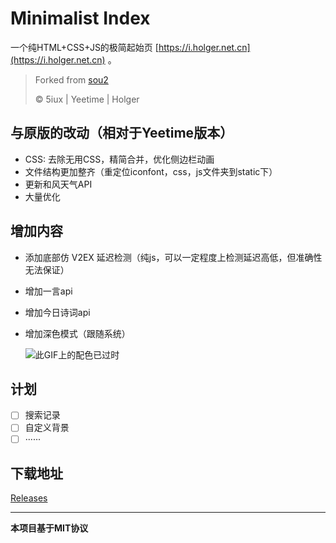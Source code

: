 # Minimalist Index

一个纯HTML+CSS+JS的极简起始页 [https://i.holger.net.cn](https://i.holger.net.cn) 。

> Forked from [sou2](https://github.com/yeetime/sou2)
>
> ©️ 5iux | Yeetime | Holger

## 与原版的改动（相对于Yeetime版本）

- CSS: 去除无用CSS，精简合并，优化侧边栏动画
- 文件结构更加整齐（重定位iconfont，css，js文件夹到static下）
- 更新和风天气API
- 大量优化

## 增加内容

- 添加底部仿 V2EX 延迟检测（纯js，可以一定程度上检测延迟高低，但准确性无法保证）

- 增加一言api

- 增加今日诗词api

- 增加深色模式（跟随系统）

  ![此GIF上的配色已过时](https://github.com/HolgerHuo/Minimalist-Index/raw/master/static/images/darkmode.gif)

## 计划

- [ ] 搜索记录
- [ ] 自定义背景
- [ ] ······

## 下载地址

[Releases](https://github.com/HolgerHuo/Minimalist-Index/releases)

------

**本项目基于MIT协议**

